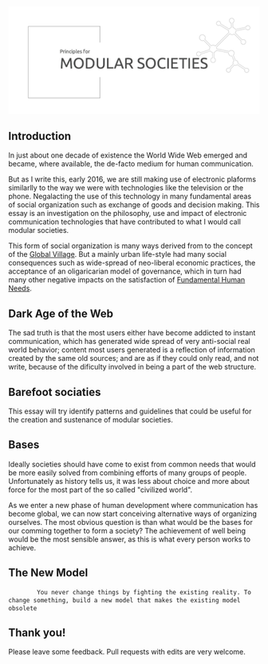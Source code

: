 ![Modular Societies Logo](https://github.com/luandro/modular-societies/blob/master/assets/logo.png)

## Introduction

In just about one decade of existence the World Wide Web emerged and became, where available, the de-facto medium for human communication. 

But as I write this, early 2016, we are still making use of electronic plaforms similarlly to the way we were with technologies like the television or the phone. Negalacting the use of this technology in many fundamental areas of social organization such as exchange of goods and decision making. This essay is an investigation on the philosophy, use and impact of electronic communication technologies that have contributed to what I would call modular societies.

This form of social organization is many ways derived from to the concept of the [Global Village](http://wikipedia.com/global_village). But a mainly urban life-style had many social consequences such as wide-spread of neo-liberal economic practices, the acceptance of an oligaricarian model of governance, which in turn had many other negative impacts on the satisfaction of [Fundamental Human Needs](http://wikipedia.com/fundamental_human_needs). 

## Dark Age of the Web

The sad truth is that the most users either have become addicted to instant communication, which has generated wide spread of very anti-social real world behavior; content most users generated is a reflection of information created by the same old sources; and are as if they could only read, and not write, because of the dificulty involved in being a part of the web structure.

## Barefoot sociaties

This essay will try identify patterns and guidelines that could be useful for the creation and sustenance of modular societies.

## Bases

Ideally societies should have come to exist from common needs that would be more easily solved from combining efforts of many groups of people. Unfortunately as history tells us, it was less about choice and more about force for the most part of the so called "civilized world".

As we enter a new phase of human development where communication has become global, we can now start conceiving alternative ways of organizing ourselves. The most obvious question is than what would be the bases for our comming together to form a society? The achievement of well being would be the most sensible answer, as this is what every person works to achieve.  

## The New Model

			You never change things by fighting the existing reality. To change something, build a new model that makes the existing model obsolete


## Thank you!

Please leave some feedback. Pull requests with edits are very welcome.
